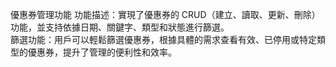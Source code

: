優惠券管理功能
功能描述：實現了優惠券的 CRUD（建立、讀取、更新、刪除）功能，並支持依據日期、關鍵字、類型和狀態進行篩選。<br/>
篩選功能：用戶可以輕鬆篩選優惠券，根據具體的需求查看有效、已停用或特定類型的優惠券，提升了管理的便利性和效率。
